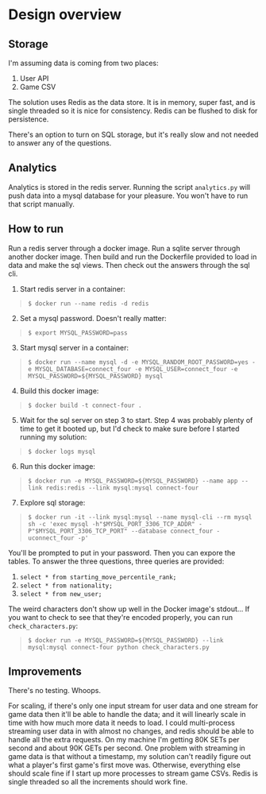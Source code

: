 # Design overview

## Storage

I'm assuming data is coming from two places:

1. User API
1. Game CSV

The solution uses Redis as the data store. It is in memory, super fast,
and is single threaded so it is nice for consistency. Redis can be flushed to
disk for persistence.

There's an option to turn on SQL storage, but it's really slow and not needed
to answer any of the questions.


## Analytics

Analytics is stored in the redis server. Running the script `analytics.py` will
push data into a mysql database for your pleasure. You won't have to run that
script manually.


## How to run

Run a redis server through a docker image. Run a sqlite server through another
docker image. Then build and run the Dockerfile provided to load in data and
make the sql views. Then check out the answers through the sql cli.

1. Start redis server in a container:

> `$ docker run --name redis -d redis`

2. Set a mysql password. Doesn't really matter:

> `$ export MYSQL_PASSWORD=pass`

3. Start mysql server in a container:

> `$ docker run --name mysql -d -e MYSQL_RANDOM_ROOT_PASSWORD=yes
> -e MYSQL_DATABASE=connect_four -e MYSQL_USER=connect_four
> -e MYSQL_PASSWORD=${MYSQL_PASSWORD} mysql`

4. Build this docker image:

> `$ docker build -t connect-four .`

5. Wait for the sql server on step 3 to start. Step 4 was probably plenty of
   time to get it booted up, but I'd check to make sure before I started
running my solution:

> `$ docker logs mysql`

6. Run this docker image:

> `$ docker run -e MYSQL_PASSWORD=${MYSQL_PASSWORD} --name app
> --link redis:redis --link mysql:mysql connect-four`

7. Explore sql storage:

> `$ docker run -it --link mysql:mysql --name mysql-cli --rm mysql
> sh -c 'exec mysql -h"$MYSQL_PORT_3306_TCP_ADDR" -P"$MYSQL_PORT_3306_TCP_PORT"
> --database connect_four -uconnect_four -p'`

You'll be prompted to put in your password. Then you can expore the tables. To
answer the three questions, three queries are provided:

1. `select * from starting_move_percentile_rank;`
2. `select * from nationality;`
3. `select * from new_user;`

The weird characters don't show up well in the Docker image's stdout... If you
want to check to see that they're encoded properly, you can run
`check_characters.py`:

> `$ docker run -e MYSQL_PASSWORD=${MYSQL_PASSWORD} --link mysql:mysql
> connect-four python check_characters.py`


## Improvements

There's no testing. Whoops.

For scaling, if there's only one input stream for user data and
one stream for game data then it'll be able to handle the data; and it will
linearly scale in time with how much more data it needs to load. I could
multi-process streaming user data in with almost no changes, and redis should
be able to handle all the extra requests. On my machine I'm getting 80K SETs
per second and about 90K GETs per second. One problem with streaming in game
data is that without a timestamp, my solution can't readily figure out what a
player's first game's first move was. Otherwise, everything else should scale
fine if I start up more processes to stream game CSVs. Redis is single threaded
so all the increments should work fine.
